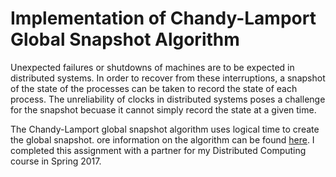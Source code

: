 # Implementation of Chandy-Lamport Global Snapshot Algorithm

Unexpected failures or shutdowns of machines are to be expected in distributed systems. In order to recover from these interruptions, a snapshot of the state of the processes can be taken to record the state of each process. The unreliability of clocks in distributed systems poses a challenge for the snapshot becuase it cannot simply record the state at a given time. 

The Chandy-Lamport global snapshot algorithm uses logical time to create the global snapshot. ore information on the algorithm can be found [here](https://en.wikipedia.org/wiki/Chandy-Lamport_algorithm). I completed this assignment with a partner for my Distributed Computing course in Spring 2017. 
